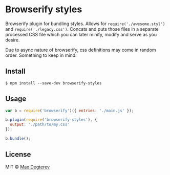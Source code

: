 # Browserify styles

Browserify plugin for bundling styles. Allows for `require('./awesome.styl')` and `require('./legacy.css')`. Concats and puts those files in a separate processed CSS file which you can later minify, modify and serve as you desire.

Due to async nature of browserify, css definitions may come in random order. Something to keep in mind.


## Install

```
$ npm install --save-dev browserify-styles
```


## Usage

```js
var b = require('browserify')({ entries: './main.js' });

b.plugin(require('browserify-styles'), {
  output: './path/to/my.css'
});

b.bundle();
```


## License

MIT © [Max Degterev](http://max.degterev.me)
